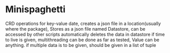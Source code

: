 # Minispaghetti
CRD operations for key-value date,
creates a json file in a location(usually where the package),
Stores as a json file named Datastore,
can be accessed by other scripts
automatically deletes the data in datastore if time to live is given,
multithreading can be done as far as tested,
Value can be anything. if multiple data is to be given, should be given in a list of tuple
#
